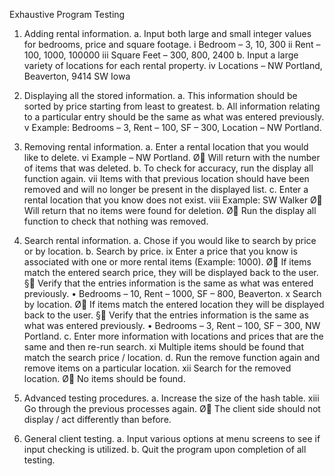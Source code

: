 Exhaustive Program Testing
 1. Adding rental information. a. Input both large and small integer values for bedrooms, price and square footage. i Bedroom – 3, 10, 300 ii Rent – 100, 1000, 100000 iii Square Feet – 300, 800, 2400 b. Input a large variety of locations for each rental property. iv Locations – NW Portland, Beaverton, 9414 SW Iowa

2. Displaying all the stored information. a. This information should be sorted by price starting from least to greatest. b. All information relating to a particular entry should be the same as what was entered previously. v Example: Bedrooms – 3, Rent – 100, SF – 300, Location – NW Portland.

3. Removing rental information. a. Enter a rental location that you would like to delete. vi Example – NW Portland. Ø Will return with the number of items that was deleted. b. To check for accuracy, run the display all function again. vii Items with that previous location should have been removed and will no longer be present in the displayed list. c. Enter a rental location that you know does not exist. viii Example: SW Walker Ø Will return that no items were found for deletion. Ø Run the display all function to check that nothing was removed.

4. Search rental information. a. Chose if you would like to search by price or by location. b. Search by price. ix Enter a price that you know is associated with one or more rental items (Example: 1000).
Ø If items match the entered search price, they will be displayed back to the user. § Verify that the entries information is the same as what was entered previously. • Bedrooms – 10, Rent – 1000, SF – 800, Beaverton. x Search by location. Ø If items match the entered location they will be displayed back to the user. § Verify that the entries information is the same as what was entered previously. • Bedrooms – 3, Rent – 100, SF – 300, NW Portland. c. Enter more information with locations and prices that are the same and then re-run search. xi Multiple items should be found that match the search price / location. d. Run the remove function again and remove items on a particular location. xii Search for the removed location. Ø No items should be found.

5. Advanced testing procedures. a. Increase the size of the hash table. xiii Go through the previous processes again. Ø The client side should not display / act differently than before.

6. General client testing. a. Input various options at menu screens to see if input checking is utilized. b. Quit the program upon completion of all testing.
